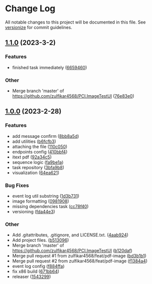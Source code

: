 # Change Log

All notable changes to this project will be documented in this file. See [versionize](https://github.com/versionize/versionize) for commit guidelines.

<a name="1.1.0"></a>
## [1.1.0](https://www.github.com/zulfikar4568/PCI.ImageTestUI/releases/tag/v1.1.0) (2023-3-2)

### Features

* finished task immediately ([6659460](https://www.github.com/zulfikar4568/PCI.ImageTestUI/commit/6659460d60a7668d021ce3a3a4f10a68ee00ef45))

### Other

* Merge branch 'master' of https://github.com/zulfikar4568/PCI.ImageTestUI ([76e83e0](https://www.github.com/zulfikar4568/PCI.ImageTestUI/commit/76e83e0213fa50cace42d9e1cc75a396790f02bb))

<a name="1.0.0"></a>
## [1.0.0](https://www.github.com/zulfikar4568/PCI.ImageTestUI/releases/tag/v1.0.0) (2023-2-28)

### Features

* add message confirm ([8bb8a5d](https://www.github.com/zulfikar4568/PCI.ImageTestUI/commit/8bb8a5dd915bad6f8605de8153322073f1980ccc))
* add utilities ([b6fcfb3](https://www.github.com/zulfikar4568/PCI.ImageTestUI/commit/b6fcfb39865a61d617a49519946cb432c8045bc6))
* attaching the file ([110c050](https://www.github.com/zulfikar4568/PCI.ImageTestUI/commit/110c05019f4167c6e10f3279fe06ba5f082048c0))
* endpoints config ([410bbf4](https://www.github.com/zulfikar4568/PCI.ImageTestUI/commit/410bbf4e11fd8e4fb19840c6e2e761f378c11532))
* itext pdf ([92a34c5](https://www.github.com/zulfikar4568/PCI.ImageTestUI/commit/92a34c5d4d933ee6bd8e2372b4711ffd2f811dca))
* sequence logic ([fa9be1a](https://www.github.com/zulfikar4568/PCI.ImageTestUI/commit/fa9be1a31dd7eb067e094393e388e6197751e45d))
* task repository ([3bfa9b8](https://www.github.com/zulfikar4568/PCI.ImageTestUI/commit/3bfa9b82b4e59e29362f29a16995115293ed95a5))
* visualization ([64ea621](https://www.github.com/zulfikar4568/PCI.ImageTestUI/commit/64ea6219301deefd5e9a6f8146c1573296185748))

### Bug Fixes

* event log util substring ([1d3b731](https://www.github.com/zulfikar4568/PCI.ImageTestUI/commit/1d3b73177728a91965fdacae1cbe17f9e0d8d022))
* image formatting ([0981908](https://www.github.com/zulfikar4568/PCI.ImageTestUI/commit/0981908c1e2abe8e2969840a71a1801a856bd69d))
* missing dependencies task ([cc78f40](https://www.github.com/zulfikar4568/PCI.ImageTestUI/commit/cc78f40bde96d4943c9c882ff79889782da35cd5))
* versioning ([fda44e3](https://www.github.com/zulfikar4568/PCI.ImageTestUI/commit/fda44e3c2e069cd6bffa743409c2b1536a8300d0))

### Other

* Add .gitattributes, .gitignore, and LICENSE.txt. ([4aab924](https://www.github.com/zulfikar4568/PCI.ImageTestUI/commit/4aab924503e460f13f6f8cc691cfec1645e8a524))
* Add project files. ([b513096](https://www.github.com/zulfikar4568/PCI.ImageTestUI/commit/b51309635676a21c1a3ba51a5244fd55263d2937))
* Merge branch 'master' of https://github.com/zulfikar4568/PCI.ImageTestUI ([b120daf](https://www.github.com/zulfikar4568/PCI.ImageTestUI/commit/b120daf139e965ee734f2e5464f65aee0f1a0e79))
* Merge pull request #1 from zulfikar4568/feat/pdf-image ([bd3b1b1](https://www.github.com/zulfikar4568/PCI.ImageTestUI/commit/bd3b1b10657135a2789c0cc49c555620f7454e98))
* Merge pull request #2 from zulfikar4568/feat/pdf-image ([f1384a4](https://www.github.com/zulfikar4568/PCI.ImageTestUI/commit/f1384a4efc614a44eb6f056576ee340fb685c9d6))
* event log config ([f884ffa](https://www.github.com/zulfikar4568/PCI.ImageTestUI/commit/f884ffa92bb02f3a7c5bb3cdbda933ed103d45c9))
* fix x86 build ([671bb64](https://www.github.com/zulfikar4568/PCI.ImageTestUI/commit/671bb64ce939d0de92837ac963094c52d1f02613))
* releaser ([1543299](https://www.github.com/zulfikar4568/PCI.ImageTestUI/commit/15432992df30107861f2fd268c91ed90945f48c3))

